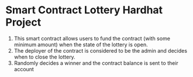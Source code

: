 # Smart Contract Lottery Hardhat Project

1. This smart contract allows users to fund the contract (with some minimum amount) when the state of the lottery is open.
2. The deployer of the contract is considered to be the admin and decides when to close the lottery.
3. Randomly decides a winner and the contract balance is sent to their account
